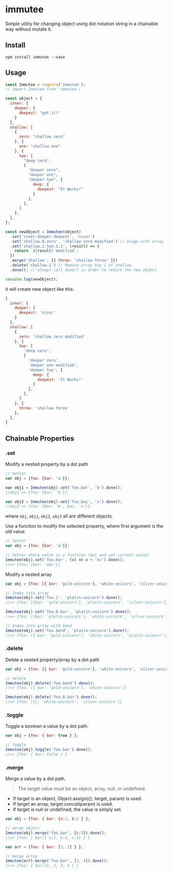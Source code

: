 # immutee
Simple utility for changing object using dot notation string in a chainable way without mutate it.

## Install 
`npm install immutee --save`

## Usage

```javascript
const Immutee = require('immutee');
// import Immutee from 'immutee';

const object = {
  inner: {
    deeper: {
      deepest: "got it!"
    }
  },
  shallow: [
    {
      zero: "shallow zero"
    }, {
      one: "shallow one"
    }, {
      two: [
        "deep zero",
        [
          "deeper zero",
          "deeper one",
          "deeper two", {
            deep: {
              deepest: "It Works!"
            }
          },
        ],
      ]
    },
  ],
};

const newObject = Immutee(object)
  .set('inner.deeper.deepest', 'nice!')
  .set('shallow.0.zero', 'shallow zero modified') // Usage with array
  .set('shallow.2.two.1.1', (result) => {
    return `${result} modified`;
  })
  .merge('shallow', [{ three: 'shallow three' }])
  .delete('shallow.1') // Remove array key 1 of shallow
  .done(); // always call done() in order to return the new object

console.log(newObject);
```

It will create new object like this:
```javascript
{
  inner: {
    deeper: {
      deepest: 'nice!'
    }
  },
  shallow: [
    {
      zero: 'shallow zero modified'
    }, {
      two: [
        'deep zero',
        [
          'deeper zero',
          'deeper one modified',
          'deeper two', {
            deep: {
              deepest: 'It Works!'
            }
          },
        ],
      ]
    }, {
      three: 'shallow three'
    },
  ],
}
```

## Chainable Properties

### .set
Modify a nested property by a dot path
```javascript
// Setter
var obj = {foo: {bar: 'a'}};

var obj1 = Immutee(obj).set('foo.bar', 'b').done();
//obj1 => {foo: {bar: 'b'}}

var obj2 = Immutee(obj).set('foo.baz', 'x').done();
//obj2 => {foo: {bar: 'b', baz: 'x'}}
```
where `obj`, `obj1`, `obj2`, `obj3` all are different objects.

Use a function to modify the selected property, where first argument is the old value.

```javascript
// Setter
var obj = {foo: {bar: 'a'}};

// Setter where value is a function (get and set current value)
Immutee(obj).set('foo.bar', (v) => v + 'bc').done();
//=> {foo: {bar: 'abc'}}
```

Modify a nested array

```javascript
var obj = {foo: [{ bar: 'gold-unicorn'}, 'white-unicorn', 'silver-unicorn']};

// Index into array
Immutee(obj).set('foo.1', 'platin-unicorn').done();
//=> {foo: [{bar: 'gold-unicorn'}, 'platin-unicorn', 'silver-unicorn']}

Immutee(obj).set('foo.0.bar', 'platin-unicorn').done();
//=> {foo: [{bar: 'platin-unicorn'}, 'white-unicorn', 'silver-unicorn']}

// Index into array with $end
Immutee(obj).set('foo.$end', 'platin-unicorn').done();
//=> {foo: [{ bar: 'gold-unicorn'}, 'white-unicorn', 'platin-unicorn']}

```

### .delete

Delete a nested property/array by a dot path

```javascript
var obj = {foo: [{ bar: 'gold-unicorn'}, 'white-unicorn', 'silver-unicorn']};

// delete
Immutee(obj).delete('foo.$end').done();
//=> {foo: [{ bar: 'gold-unicorn'}, 'white-unicorn']}

Immutee(obj).delete('foo.0.bar').done();
//=> {foo: [{}, 'white-unicorn', 'silver-unicorn']}
```

### .toggle

Toggle a boolean a value by a dot path.

```javascript
var obj = {foo: { bar: true } };

// toggle
Immutee(obj).toggle('foo.bar').done();
//=> {foo: { bar: false } }
```
### .merge

Merge a value by a dot path.
> The target value must be an object, array, null, or undefined.

 * If target is an object, Object.assign({}, target, param) is used.
 * If target an array, target.concat(param) is used.
 * If target is null or undefined, the value is simply set.

```javascript
var obj = {foo: { bar: {a:1, b:2 } };

// merge object
Immutee(obj).merge('foo.bar', {c:3}).done();
//=> {foo: { bar:{ a:1, b:2, c:3} } }

var arr = {foo: { bar: [1, 2] } };

// merge array
Immutee(arr).merge('foo.bar', [3, 4]).done();
//=> {foo: { bar:[1, 2, 3, 4 ] }
```
